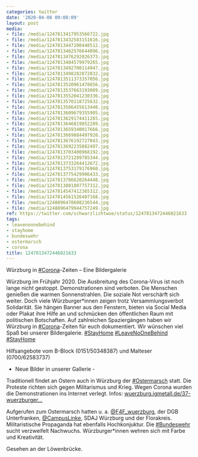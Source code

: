 ```yaml
---
categories: twitter
date: '2020-04-08 09:08:09'
layout: post
media:
- file: /media/1247813417953566722.jpg
- file: /media/1247813432583151616.jpg
- file: /media/1247813447200448512.jpg
- file: /media/1247813462576644096.jpg
- file: /media/1247813476292026373.jpg
- file: /media/1247813484579979265.jpg
- file: /media/1247813492700114947.jpg
- file: /media/1247813498282872832.jpg
- file: /media/1247813511373357056.jpg
- file: /media/1247813520961478656.jpg
- file: /media/1247813537663193089.jpg
- file: /media/1247813552041230336.jpg
- file: /media/1247813570118725632.jpg
- file: /media/1247813586455613440.jpg
- file: /media/1247813609679355905.jpg
- file: /media/1247813629174411265.jpg
- file: /media/1247813646819852289.jpg
- file: /media/1247813659340017666.jpg
- file: /media/1247813669884497920.jpg
- file: /media/1247813676192727043.jpg
- file: /media/1247813692235882497.jpg
- file: /media/1247813703400968192.jpg
- file: /media/1247813721289785344.jpg
- file: /media/1247813733264412672.jpg
- file: /media/1247813753179176960.jpg
- file: /media/1247813775429906433.jpg
- file: /media/1247813786620264448.jpg
- file: /media/1247813801807757312.jpg
- file: /media/1247814547412365312.jpg
- file: /media/1247814561526407168.jpg
- file: /media/1248896470608236544.jpg
- file: /media/1248896479944757249.jpg
ref: https://twitter.com/schwarzlichtwue/status/1247813472446021633
tags:
- leavenoonebehind
- stayhome
- bundeswehr
- ostermarsch
- corona
title: 1247813472446021633
---
```

Würzburg in [#Corona](/t/corona)-Zeiten – Eine Bildergalerie



Würzburg im Frühjahr 2020. Die Ausbreitung des Corona-Virus ist noch lange nicht gestoppt. Demonstrationen sind verboten. Die Menschen genießen die warmen Sonnenstrahlen. Die soziale Not verschärft sich weiter. 
Doch viele Würzburger\*innen zeigen trotz Versammlungsverbot Solidarität. Sie hängen Banner aus den Fenstern, bieten via Social Media oder Plakat ihre Hilfe an und schmücken den öffentlichen Raum mit politischen Botschaften. 
Auf zahlreichen Spaziergängen haben wir Würzburg in [#Corona](/t/corona)-Zeiten für euch dokumentiert. Wir wünschen viel Spaß bei unserer Bildergalerie. [#StayHome](/t/stayhome) 
[#LeaveNoOneBehind](/t/leavenoonebehind) [#StayHome](/t/stayhome) 



Hilfsangebote vom B-Block (0151/50348387) und Malteser (0700/62583737) 
- Neue Bilder in unserer Gallerie -



Traditionell findet an Ostern auch in Würzburg der [#Ostermarsch](/t/ostermarsch) statt. Die Proteste richten sich gegen Militarismus und Krieg. 
Wegen Corona wurden die Demonstrationen ins Internet verlegt. Infos: [wuerzburg.igmetall.de/37-wuerzburger…](https://wuerzburg.igmetall.de/37-wuerzburger-ostermarsch-in-2020-digital/)



Aufgerufen zum Ostermarsch hatten u. a. [@F4F_wuerzburg](https://twitter.com/F4F_wuerzburg), der DGB Unterfranken, [@CampusLinke](https://twitter.com/CampusLinke), SDAJ Würzburg und der Florakreis.
Militaristische Propaganda hat ebenfalls Hochkonjuktur. Die [#Bundeswehr](/t/bundeswehr) sucht verzweifelt Nachwuchs. Würzburger\*innen wehren sich mit Farbe und Kreativität. 



Gesehen an der Löwenbrücke. 